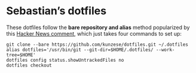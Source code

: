 # Sebastian’s dotfiles

These dotfiles follow the **bare repository and alias** method popularized by
this [Hacker News comment](https://news.ycombinator.com/item?id=11070797),
which just takes four commands to set up:

```shell
git clone --bare https://github.com/kunzese/dotfiles.git ~/.dotfiles
alias dotfiles='/usr/bin/git --git-dir=$HOME/.dotfiles/ --work-tree=$HOME'
dotfiles config status.showUntrackedFiles no
dotfiles checkout
```
